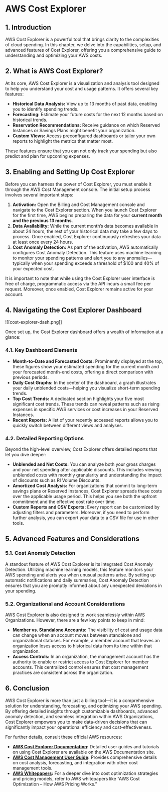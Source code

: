 # AWS Cost Explorer

## 1. Introduction

AWS Cost Explorer is a powerful tool that brings clarity to the complexities of cloud spending. In this chapter, we delve into the capabilities, setup, and advanced features of Cost Explorer, offering you a comprehensive guide to understanding and optimizing your AWS costs.

## 2. What is AWS Cost Explorer?

At its core, AWS Cost Explorer is a visualization and analysis tool designed to help you understand your cost and usage patterns. It offers several key features:

- **Historical Data Analysis:** View up to 13 months of past data, enabling you to identify spending trends.
- **Forecasting:** Estimate your future costs for the next 12 months based on historical trends.
- **Reservation Recommendations:** Receive guidance on which Reserved Instances or Savings Plans might benefit your organization.
- **Custom Views:** Access preconfigured dashboards or tailor your own reports to highlight the metrics that matter most.

These features ensure that you can not only track your spending but also predict and plan for upcoming expenses.

## 3. Enabling and Setting Up Cost Explorer

Before you can harness the power of Cost Explorer, you must enable it through the AWS Cost Management console. The initial setup process involves several important steps:

1. **Activation:** Open the Billing and Cost Management console and navigate to the Cost Explorer section. When you launch Cost Explorer for the first time, AWS begins preparing the data for your **current month and the previous 13 months**.
2. **Data Availability:** While the current month’s data becomes available in about 24 hours, the rest of your historical data may take a few days to process. Once enabled, Cost Explorer continuously refreshes your data at least once every 24 hours.
3. **Cost Anomaly Detection:** As part of the activation, AWS automatically configures Cost Anomaly Detection. This feature uses machine learning to monitor your spending patterns and alert you to any anomalies—typically when your spending exceeds a threshold of $100 and 40% of your expected cost.

It is important to note that while using the Cost Explorer user interface is free of charge, programmatic access via the API incurs a small fee per request. Moreover, once enabled, Cost Explorer remains active for your account.

## 4. Navigating the Cost Explorer Dashboard

![[cost-explorer-dash.png]]

Once set up, the Cost Explorer dashboard offers a wealth of information at a glance:
### 4.1. Key Dashboard Elements

- **Month-to-Date and Forecasted Costs:** Prominently displayed at the top, these figures show your estimated spending for the current month and your forecasted month-end costs, offering a direct comparison with previous periods.
- **Daily Cost Graphs:** In the center of the dashboard, a graph illustrates your daily unblended costs—helping you visualize short-term spending trends.
- **Top Cost Trends:** A dedicated section highlights your five most significant cost trends. These trends can reveal patterns such as rising expenses in specific AWS services or cost increases in your Reserved Instances.
- **Recent Reports:** A list of your recently accessed reports allows you to quickly switch between different views and analyses.

### 4.2. Detailed Reporting Options

Beyond the high-level overview, Cost Explorer offers detailed reports that let you dive deeper:

- **Unblended and Net Costs:** You can analyze both your gross charges and your net spending after applicable discounts. This includes viewing unblended costs with monthly granularity and understanding the impact of discounts such as RI Volume Discounts.
- **Amortized Cost Analysis:** For organizations that commit to long-term savings plans or Reserved Instances, Cost Explorer spreads these costs over the applicable usage period. This helps you see both the upfront commitment and the effective cost rate over time.
- **Custom Reports and CSV Exports:** Every report can be customized by adjusting filters and parameters. Moreover, if you need to perform further analysis, you can export your data to a CSV file for use in other tools.

## 5. Advanced Features and Considerations

### 5.1. Cost Anomaly Detection

A standout feature of AWS Cost Explorer is its integrated Cost Anomaly Detection. Utilizing machine learning models, this feature monitors your AWS spending and alerts you when unusual patterns arise. By setting up automatic notifications and daily summaries, Cost Anomaly Detection ensures that you are promptly informed about any unexpected deviations in your spending.
### 5.2. Organizational and Account Considerations

AWS Cost Explorer is also designed to work seamlessly within AWS Organizations. However, there are a few key points to keep in mind:

- **Member vs. Standalone Accounts:** The visibility of cost and usage data can change when an account moves between standalone and organizational statuses. For example, a member account that leaves an organization loses access to historical data from its time within that organization.
- **Access Controls:** In an organization, the management account has the authority to enable or restrict access to Cost Explorer for member accounts. This centralized control ensures that cost management practices are consistent across the organization.

## 6. Conclusion

AWS Cost Explorer is more than just a billing tool—it is a comprehensive solution for understanding, forecasting, and optimizing your AWS spending. By offering detailed insights through customizable dashboards, advanced anomaly detection, and seamless integration within AWS Organizations, Cost Explorer empowers you to make data-driven decisions that can significantly impact your operational efficiency and cost-effectiveness.

For further details, consult these official AWS resources:

- **[AWS Cost Explorer Documentation](https://docs.aws.amazon.com/cost-management/latest/userguide/ce-exploring-data.html):** Detailed user guides and tutorials on using Cost Explorer are available on the AWS Documentation site.  
- **[AWS Cost Management User Guide](https://docs.aws.amazon.com/pdfs/cost-management/latest/userguide/cost-management-guide.pdf):** Provides comprehensive details on cost analysis, forecasting, and integration with other cost management tools.  
- **[AWS Whitepapers](https://docs.aws.amazon.com/whitepapers/latest/how-aws-pricing-works/aws-cost-optimization.html):** For a deeper dive into cost optimization strategies and pricing models, refer to AWS whitepapers like “AWS Cost Optimization – How AWS Pricing Works.”  
